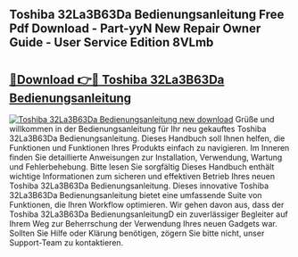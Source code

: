 ## Toshiba 32La3B63Da Bedienungsanleitung Free Pdf Download - Part-yyN New Repair Owner Guide - User Service Edition 8VLmb

# <h2><a href="http://df2abq0.blite.top/?on=Toshiba+32La3B63Da+Bedienungsanleitung">🔗Download 👉🔴 Toshiba 32La3B63Da Bedienungsanleitung</a></h2>

[![Toshiba 32La3B63Da Bedienungsanleitung new download](https://i.imgur.com/lujVjoI.png)](http://df2abq0.blite.top/?on=Toshiba+32La3B63Da+Bedienungsanleitung)
Grüße und willkommen in der Bedienungsanleitung für Ihr neu gekauftes Toshiba 32La3B63Da Bedienungsanleitung. Dieses Handbuch soll Ihnen helfen, die Funktionen und Funktionen Ihres Produkts einfach zu navigieren. Im Inneren finden Sie detaillierte Anweisungen zur Installation, Verwendung, Wartung und Fehlerbehebung. Bitte lesen Sie sorgfältig Dieses Handbuch enthält wichtige Informationen zum sicheren und effektiven Betrieb Ihres neuen Toshiba 32La3B63Da Bedienungsanleitung. Dieses innovative Toshiba 32La3B63Da Bedienungsanleitung bietet eine umfassende Suite von Funktionen, die Ihren Workflow optimieren. Wir gehen davon aus, dass der Toshiba 32La3B63Da BedienungsanleitungD ein zuverlässiger Begleiter auf Ihrem Weg zur Beherrschung der Verwendung Ihres neuen Gadgets war. Sollten Sie Hilfe oder Klärung benötigen, zögern Sie bitte nicht, unser Support-Team zu kontaktieren.
